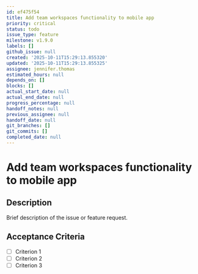 ```yaml
---
id: ef475f54
title: Add team workspaces functionality to mobile app
priority: critical
status: todo
issue_type: feature
milestone: v1.9.0
labels: []
github_issue: null
created: '2025-10-11T15:29:13.855320'
updated: '2025-10-11T15:29:13.855325'
assignee: jennifer.thomas
estimated_hours: null
depends_on: []
blocks: []
actual_start_date: null
actual_end_date: null
progress_percentage: null
handoff_notes: null
previous_assignee: null
handoff_date: null
git_branches: []
git_commits: []
completed_date: null
---
```


# Add team workspaces functionality to mobile app

## Description

Brief description of the issue or feature request.

## Acceptance Criteria

- [ ] Criterion 1
- [ ] Criterion 2
- [ ] Criterion 3
